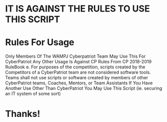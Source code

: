 # IT IS AGAINST THE RULES TO USE THIS SCRIPT
# Rules For Usage
Only Members Of The WAMPJ Cyberpatriot Team May Use This For CyberPatriot
Any Other Usage Is Against CP Rules
From CP 2018-2019 RuleBook 
e. For purposes of the competition, scripts created by the Competitors of a CyberPatriot team are not considered software tools.     Teams shall not use scripts or software created by members of other CyberPatriot teams, Coaches, Mentors, or Team Assistants
If You Have Another Use Other Than CyberPatriot You May Use This Script (ie. securing an IT system of some sort)

# Thanks!

